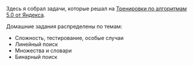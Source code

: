 Здесь я собрал задачи, которые решал на [Тренировки по алгоритмам 5.0 от Яндекса](https://yandex.ru/yaintern/algorithm-training). 

Домашние задания распределены по темам:
* Сложность, тестирование, особые случаи
* Линейный поиск
* Множества и словари
* Бинарный поиск
